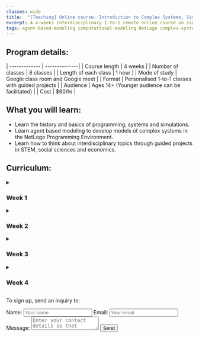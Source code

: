 ```yaml
---
classes: wide
title:  "[Teaching] Online course: Introduction to Complex Systems, Simulations & NetLogo"
excerpt: A 4-weeks interdisciplinary 1-to-1 remote online course on simulating and analysing complex systems using agent based modeling in the NetLogo Programming Environment. 
tags: agent-based-modeling computational-modeling NetLogo complex-systems
---
```



## Program details:
| ------------- | --------------|
| Course length | 4 weeks |
| Number of classes | 8 classes |
| Length of each class | 1 hour |
| Mode of study | Google class room and Google meet |
| Format | Personalised 1-to-1 classes with guided projects |
| Audience | Ages 14+ (Younger audience can be facilitated) |
| Cost | $60/hr |

## What you will learn:
- Learn the history and basics of programming, systems and simulations. 
- Learn agent based modeling to develop models of complex systems in the NetLogo Programming Environment.
- Learn how to think about interdisciplinary topics through guided projects in STEM, social sciences and economics. 


## Curriculum:
<details>
<summary>
 
### Week 1
</summary>
<p>
 
- Class 1: Introduction to systems, complex systems, Agent Based Modeling and NetLogo examples.  
- Class 2: History of functional and OO programming. Downloading, installing NetLogo and user interface.  
- Weekly assignment and extra reading </p>
</details>

<details>
<summary>
 
### Week 2
</summary>
<p>
 
- Class 1: Basic programming elements in Agent Based Modeling and first simple program.
- Class 2: Basics: guided examples of various features and elements. Exploring the NetLogo dictionary.
- Weekly assignment and extra reading. </p>
</details>

<details>
<summary>
 
### Week 3
</summary>
<p>
 
- Class 1: First guided project: Obstacle avoidance and mouse tracking.
- Class 2: Second guided project: Cellular Automata.
- Weekly assignment and extra reading. </p>
</details>

<details>
<summary>
 
### Week 4
</summary>
<p>
 
- Class 1: Third guided project: Forest Fire modeling.
- Class 2: Fourth guided project: Network modeling.
- Weekly assignment and extra reading.
 </p>
</details>

To sign up, send an inquiry to:


<body>
 <form name="input" method="POST" action="https://formspree.io/connect@rayyanzahid.com">
  Name: <input type="text" name="Name" placeholder="Your name">
  Email: <input type="email" name="_replyto" placeholder="Your email">
  Message: <textarea name="message" placeholder="Enter your contact details so that rayyan can reach you out."></textarea>
  <input type="submit" value="Send"> 
  <input type="hidden" name="_subject" value="Enter your subject here" />
  <!--<input type="hidden" name="_next" value="thanks.html" />-->
 </form>
</body>
  
